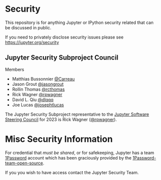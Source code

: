 # Security

This repository is for anything Jupyter or IPython security related that can be discussed in public.

If you need to privately disclose security issues please see https://jupyter.org/security

## Jupyter Security Subproject Council

Members
- Matthias Bussonnier [@Carreau](https://github.com/Carreau)
- Jason Grout [@jasongrout](https://github.com/jasongrout)
- Rollin Thomas [@rcthomas](https://github.com/rcthomas)
- Rick Wagner [@rpwagner](https://github.com/rpwagner)
- David L. Qiu [@dlqqq](https://github.com/dlqqq)
- Joe Lucas [@josephtlucas](https://github.com/josephtlucas)

The Jupyter Security Subproject representative to the [Jupyter Software Steering Council](https://jupyter.org/governance/software_steering_council.html) for 2023 is Rick Wagner ([@rpwagner](https://github.com/rpwagner)).

# Misc Security Information

For credential that _must be shared_, or for safekeeping, Jupyter has a team [1Password](https://jupyter.1password.com/)
account which has been graciously provided by the
[1Password-team-open-source](https://github.com/1Password/1password-teams-open-source/pull/441).

If you you wish to have access contact the Jupyter Security Team.


